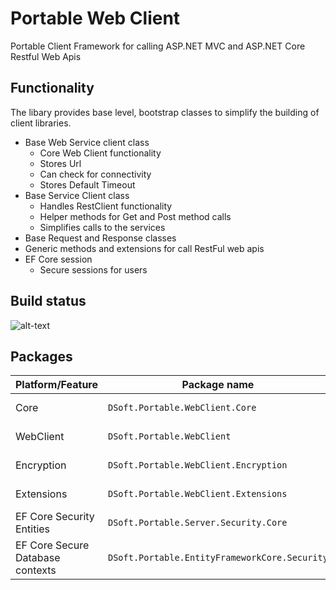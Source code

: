 # Portable Web Client

Portable Client Framework for calling ASP.NET MVC and ASP.NET Core Restful Web Apis

## Functionality
The libary provides base level, bootstrap classes to simplify the building of client libraries.

- Base Web Service client class
  - Core Web Client functionality
  - Stores Url
  - Can check for connectivity
  - Stores Default Timeout 
- Base Service Client class
  - Handles RestClient functionality
  - Helper methods for Get and Post method calls
  - Simplifies calls to the services
- Base Request and Response classes
- Generic methods and extensions for call RestFul web apis
- EF Core session
  - Secure sessions for users

## Build status  
![alt-text](https://dev.azure.com/humbatt/Daves%20Projects/_apis/build/status/PortableWebClient/PortableWebClient%20Build "DevOps")
 
## Packages ##

Platform/Feature               | Package name                              | Stable
-----------------------|-------------------------------------------|-----------------------------
Core             | `DSoft.Portable.WebClient.Core` | [![NuGet](https://img.shields.io/nuget/v/DSoft.Portable.WebClient.Core.svg?style=flat-square&label=nuget)](https://www.nuget.org/packages/DSoft.Portable.WebClient.Core/) |
WebClient             | `DSoft.Portable.WebClient` | [![NuGet](https://img.shields.io/nuget/v/DSoft.Portable.WebClient.svg?style=flat-square&label=nuget)](https://www.nuget.org/packages/DSoft.Portable.WebClient/) |
Encryption             | `DSoft.Portable.WebClient.Encryption` | [![NuGet](https://img.shields.io/nuget/v/DSoft.Portable.WebClient.Encryption.svg?style=flat-square&label=nuget)](https://www.nuget.org/packages/DSoft.Portable.WebClient.Encryption/) |
Extensions             | `DSoft.Portable.WebClient.Extensions` | [![NuGet](https://img.shields.io/nuget/v/DSoft.Portable.WebClient.Extensions.svg?style=flat-square&label=nuget)](https://www.nuget.org/packages/DSoft.Portable.WebClient.Extensions/) |
EF Core Security Entities       | `DSoft.Portable.Server.Security.Core` | [![NuGet](https://img.shields.io/nuget/v/DSoft.Portable.Server.Security.Core.svg?style=flat-square&label=nuget)](https://www.nuget.org/packages/DSoft.Portable.Server.Security.Core/) |
EF Core Secure Database contexts           | `DSoft.Portable.EntityFrameworkCore.Security` | [![NuGet](https://img.shields.io/nuget/v/DSoft.Portable.EntityFrameworkCore.Security.svg?style=flat-square&label=nuget)](https://www.nuget.org/packages/DSoft.Portable.EntityFrameworkCore.Security/) |
  

